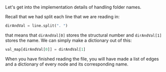 <!--title={Parsing the File: Matching Storing the Name Explained}-->

<!--badges={Python:22,Algorithms:11}-->

<!--concepts={directedGraphs, introToGraphs, useOfGraphs}-->

Let's get into the implementation details of handling folder names.

Recall that we had split each line that we are reading in:

```python
dirAndVal = line.split(". ")
```

that means that `dirAndVal[0]` stores the structural number and `dirAndVal[1]` stores the name. We can simply make a dictionary out of this: 

```python
val_map[dirAndVal[0]] = dirAndVal[1]
```

When you have finished reading the file, you will have made a list of edges and a dictionary of every node and its corresponding name.